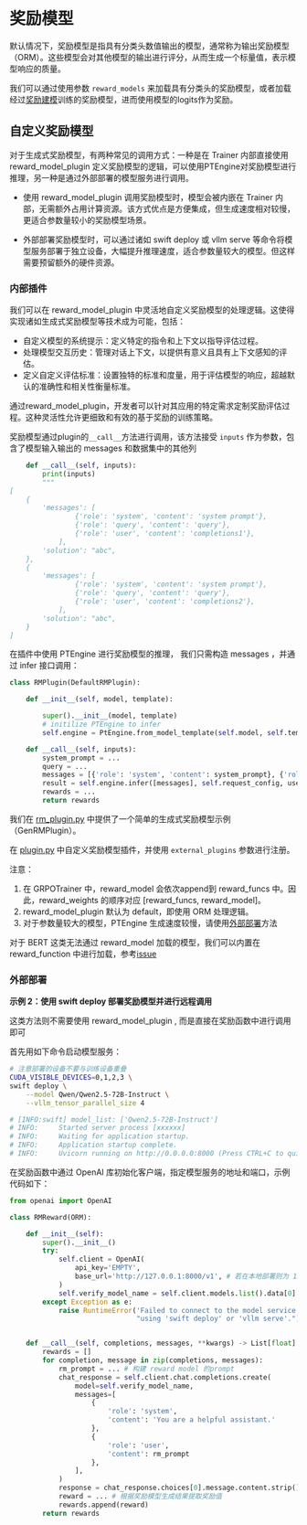 # 奖励模型

默认情况下，奖励模型是指具有分类头数值输出的模型，通常称为输出奖励模型（ORM）。这些模型会对其他模型的输出进行评分，从而生成一个标量值，表示模型响应的质量。

我们可以通过使用参数 `reward_models` 来加载具有分类头的奖励模型，或者加载经过[奖励建模](../../人类对齐.md#rm)训练的奖励模型，进而使用模型的logits作为奖励。

## 自定义奖励模型
对于生成式奖励模型，有两种常见的调用方式：一种是在 Trainer 内部直接使用 reward_model_plugin 定义奖励模型的逻辑，可以使用PTEngine对奖励模型进行推理，另一种是通过外部部署的模型服务进行调用。

- 使用 reward_model_plugin 调用奖励模型时，模型会被内嵌在 Trainer 内部，无需额外占用计算资源。该方式优点是方便集成，但生成速度相对较慢，更适合参数量较小的奖励模型场景。

- 外部部署奖励模型时，可以通过诸如 swift deploy 或 vllm serve 等命令将模型服务部署于独立设备，大幅提升推理速度，适合参数量较大的模型。但这样需要预留额外的硬件资源。

### 内部插件

我们可以在 reward_model_plugin 中灵活地自定义奖励模型的处理逻辑。这使得实现诸如生成式奖励模型等技术成为可能，包括：

- 自定义模型的系统提示：定义特定的指令和上下文以指导评估过程。
- 处理模型交互历史：管理对话上下文，以提供有意义且具有上下文感知的评估。
- 定义自定义评估标准：设置独特的标准和度量，用于评估模型的响应，超越默认的准确性和相关性衡量标准。

通过reward_model_plugin，开发者可以针对其应用的特定需求定制奖励评估过程。这种灵活性允许更细致和有效的基于奖励的训练策略。

奖励模型通过plugin的`__call__`方法进行调用，该方法接受 `inputs` 作为参数，包含了模型输入输出的 messages 和数据集中的其他列

```python
    def __call__(self, inputs):
        print(inputs)
        """
[
    {
        'messages': [
                {'role': 'system', 'content': 'system prompt'},
                {'role': 'query', 'content': 'query'},
                {'role': 'user', 'content': 'completions1'},
            ],
        'solution': "abc",
    },
    {
        'messages': [
                {'role': 'system', 'content': 'system prompt'},
                {'role': 'query', 'content': 'query'},
                {'role': 'user', 'content': 'completions2'},
            ],
        'solution': "abc",
    }
]

```

在插件中使用 PTEngine 进行奖励模型的推理， 我们只需构造 messages ，并通过 infer 接口调用：
```python
class RMPlugin(DefaultRMPlugin):

    def __init__(self, model, template):

        super().__init__(model, template)
        # initilize PTEngine to infer
        self.engine = PtEngine.from_model_template(self.model, self.template, max_batch_size=0)

    def __call__(self, inputs):
        system_prompt = ...
        query = ...
        messages = [{'role': 'system', 'content': system_prompt}, {'role': 'query', 'content': query}]
        result = self.engine.infer([messages], self.request_config, use_tqdm=False)
        rewards = ...
        return rewards
```

我们在 [rm_plugin.py](https://github.com/modelscope/ms-swift/blob/main/swift/plugin/rm_plugin.py) 中提供了一个简单的生成式奖励模型示例（GenRMPlugin）。

在 [plugin.py](https://github.com/modelscope/ms-swift/blob/main/examples/train/grpo/plugin/plugin.py) 中自定义奖励模型插件，并使用 `external_plugins` 参数进行注册。


注意：
1. 在 GRPOTrainer 中，reward_model 会依次append到 reward_funcs 中。因此，reward_weights 的顺序对应 [reward_funcs, reward_model]。
2. reward_model_plugin 默认为 default，即使用 ORM 处理逻辑。
3. 对于参数量较大的模型，PTEngine 生成速度较慢，请使用[外部部署](#外部部署)方法

对于 BERT 这类无法通过 reward_model 加载的模型，我们可以内置在 reward_function 中进行加载，参考[issue](https://github.com/modelscope/ms-swift/issues/4580)

### 外部部署

**示例 2：使用 swift deploy 部署奖励模型并进行远程调用**

这类方法则不需要使用 reward_model_plugin , 而是直接在奖励函数中进行调用即可

首先用如下命令启动模型服务：

```bash
# 注意部署的设备不要与训练设备重叠
CUDA_VISIBLE_DEVICES=0,1,2,3 \
swift deploy \
    --model Qwen/Qwen2.5-72B-Instruct \
    --vllm_tensor_parallel_size 4

# [INFO:swift] model_list: ['Qwen2.5-72B-Instruct']
# INFO:     Started server process [xxxxxx]
# INFO:     Waiting for application startup.
# INFO:     Application startup complete.
# INFO:     Uvicorn running on http://0.0.0.0:8000 (Press CTRL+C to quit)
```
在奖励函数中通过 OpenAI 库初始化客户端，指定模型服务的地址和端口，示例代码如下：

```python
from openai import OpenAI

class RMReward(ORM):

    def __init__(self):
        super().__init__()
        try:
            self.client = OpenAI(
                api_key='EMPTY',
                base_url='http://127.0.0.1:8000/v1', # 若在本地部署则为 127.0.0.1
            )
            self.verify_model_name = self.client.models.list().data[0].id
        except Exception as e:
            raise RuntimeError('Failed to connect to the model service. Please deploy the model '
                               "using 'swift deploy' or 'vllm serve'.") from e


    def __call__(self, completions, messages, **kwargs) -> List[float]:
        rewards = []
        for completion, message in zip(completions, messages):
            rm_prompt = ... # 构建 reward model 的prompt
            chat_response = self.client.chat.completions.create(
                model=self.verify_model_name,
                messages=[
                    {
                        'role': 'system',
                        'content': 'You are a helpful assistant.'
                    },
                    {
                        'role': 'user',
                        'content': rm_prompt
                    },
                ],
            )
            response = chat_response.choices[0].message.content.strip()
            reward = ... # 根据奖励模型生成结果提取奖励值
            rewards.append(reward)
        return rewards

```

